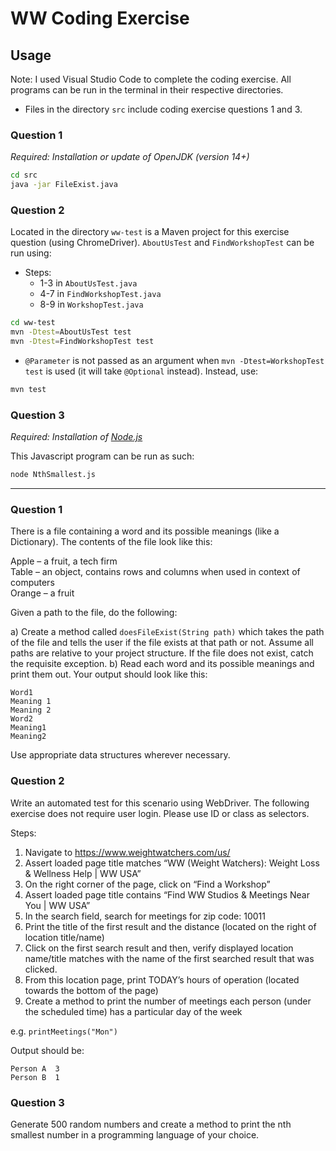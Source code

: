 # WW Coding Exercise

## Usage
Note: I used Visual Studio Code to complete the coding exercise. All programs can be run in the terminal in their respective directories.
* Files in the directory `src` include coding exercise questions 1 and 3.

### Question 1
*Required: Installation or update of OpenJDK (version 14+)*

```bash
cd src
java -jar FileExist.java
```

### Question 2
Located in the directory `ww-test` is a Maven project for this exercise question (using ChromeDriver). `AboutUsTest` and `FindWorkshopTest` can be run using:
* Steps:
  * 1-3 in `AboutUsTest.java`
  * 4-7 in `FindWorkshopTest.java`
  * 8-9 in `WorkshopTest.java`

```bash
cd ww-test
mvn -Dtest=AboutUsTest test
mvn -Dtest=FindWorkshopTest test
```

* `@Parameter` is not passed as an argument when `mvn -Dtest=WorkshopTest test` is used (it will take `@Optional` instead). Instead, use:

```bash
mvn test
```

### Question 3
*Required: Installation of [Node.js](https://nodejs.org/en/)*

This Javascript program can be run as such:

```bash
node NthSmallest.js
```

---

### Question 1

There is a file containing a word and its possible meanings (like a Dictionary). The contents of the file look like this:

Apple – a fruit, a tech firm  
Table – an object, contains rows and columns when used in context of computers  
Orange – a fruit  

Given a path to the file, do the following:

a) Create a method called `doesFileExist(String path)` which takes the path of the file and tells the user if the file exists at that path or not. Assume all paths are relative to your project structure. If the file does not exist, catch the requisite exception.
b) Read each word and its possible meanings and print them out. Your output should look like this:

```
Word1
Meaning 1
Meaning 2
Word2
Meaning1
Meaning2
```

Use appropriate data structures wherever necessary.

### Question 2

Write an automated test for this scenario using WebDriver.
The following exercise does not require user login. Please use ID or class as selectors.

Steps:
1. Navigate to https://www.weightwatchers.com/us/
2. Assert loaded page title matches “WW (Weight Watchers): Weight Loss & Wellness Help | WW USA”
3. On the right corner of the page, click on “Find a Workshop”
4. Assert loaded page title contains “Find WW Studios & Meetings Near You | WW USA”
5. In the search field, search for meetings for zip code: 10011
6. Print the title of the first result and the distance (located on the right of location title/name)
7. Click on the first search result and then, verify displayed location name/title matches with the name of the first searched result that was clicked.
8. From this location page, print TODAY’s hours of operation (located towards the bottom of the page)
9. Create a method to print the number of meetings each person (under the scheduled time) has a particular day of the week

e.g. `printMeetings("Mon")`

Output should be:
```
Person A  3
Person B  1
```

### Question 3

Generate 500 random numbers and create a method to print the nth smallest number in a programming language of your choice.
